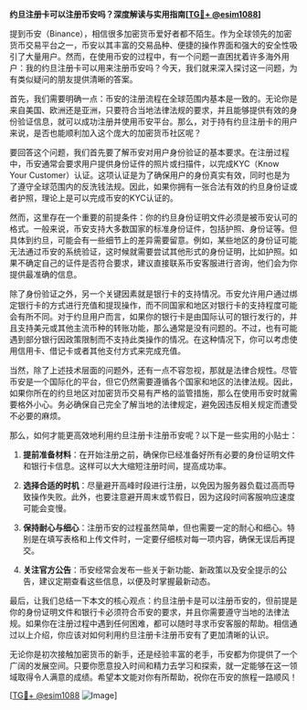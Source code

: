 **约旦注册卡可以注册币安吗？深度解读与实用指南[[TG💪+ @esim1088](https://t.me/s/esim1088)]**

提到币安（Binance），相信很多加密货币爱好者都不陌生。作为全球领先的加密货币交易平台之一，币安以其丰富的交易品种、便捷的操作界面和强大的安全性吸引了大量用户。然而，在使用币安的过程中，有一个问题一直困扰着许多海外用户：我的约旦注册卡可以用来注册币安吗？今天，我们就来深入探讨这一问题，为有类似疑问的朋友提供清晰的答案。

首先，我们需要明确一点：币安的注册流程在全球范围内基本是一致的。无论你是来自美国、欧洲还是亚洲，只要符合当地法律法规的要求，并且能够提供有效的身份验证信息，就可以成功注册并使用币安平台。那么，对于持有约旦注册卡的用户来说，是否也能顺利加入这个庞大的加密货币社区呢？

要回答这个问题，我们首先要了解币安对用户身份验证的基本要求。在注册过程中，币安通常会要求用户提供身份证件的照片或扫描件，以完成KYC（Know Your Customer）认证。这项认证是为了确保用户的身份真实有效，同时也是为了遵守全球范围内的反洗钱法规。因此，如果你拥有一张合法有效的约旦身份证或者护照，理论上是可以完成币安的KYC认证的。

然而，这里存在一个重要的前提条件：你的约旦身份证明文件必须是被币安认可的格式。一般来说，币安支持大多数国家的标准身份证件，包括护照、身份证等。但具体到约旦，可能会有一些细节上的差异需要留意。例如，某些地区的身份证可能无法通过币安的系统验证，这时候就需要尝试其他形式的身份证明，比如护照。如果不确定自己的证件是否符合要求，建议直接联系币安客服进行咨询，他们会为你提供最准确的信息。

除了身份验证之外，另一个关键因素就是银行卡的支持情况。币安允许用户通过绑定银行卡的方式进行充值和提现操作，而不同国家和地区对银行卡的支持程度可能会有所不同。对于约旦用户而言，如果你的银行卡是由国际认可的银行发行的，并且支持美元或其他主流币种的转账功能，那么通常是没有问题的。不过，也有可能遇到部分银行因政策限制而不支持此类操作的情况。在这种情况下，你可以考虑使用信用卡、借记卡或者其他支付方式来完成充值。

当然，除了上述技术层面的问题外，还有一点不容忽视，那就是法律合规性。尽管币安是一个国际化的平台，但它仍然需要遵循各个国家和地区的法律法规。因此，如果你所在的约旦地区对加密货币交易有严格的监管措施，那么在使用币安时就需要格外小心。务必确保自己完全了解当地的法律规定，避免因违反相关规定而遭受不必要的麻烦。

那么，如何才能更高效地利用约旦注册卡注册币安呢？以下是一些实用的小贴士：

1. **提前准备材料**：在开始注册之前，确保你已经准备好所有必要的身份证明文件和银行卡信息。这样可以大大缩短注册时间，提高成功率。
   
2. **选择合适的时机**：尽量避开高峰时段进行注册，以免因为服务器负载过高而导致操作失败。此外，也要注意避开周末或节假日，因为这段时间客服响应速度可能会变慢。

3. **保持耐心与细心**：注册币安的过程虽然简单，但也需要一定的耐心和细心。特别是在填写表格和上传文件时，一定要仔细核对每一项内容，确保无误后再提交。

4. **关注官方公告**：币安经常会发布一些关于新功能、新政策以及安全提示的公告，建议定期查看这些信息，以便及时掌握最新动态。

最后，让我们总结一下本文的核心观点：约旦注册卡是可以注册币安的，但前提是你的身份证明文件和银行卡必须符合币安的要求，并且你需要遵守当地的法律法规。如果你在注册过程中遇到任何困难，都可以随时寻求币安客服的帮助。相信通过以上介绍，你应该对如何利用约旦注册卡注册币安有了更加清晰的认识。

无论你是初次接触加密货币的新手，还是经验丰富的老手，币安都为你提供了一个广阔的发展空间。只要你愿意投入时间和精力去学习和探索，就一定能够在这一领域取得令人满意的成绩。希望本文能对你有所帮助，祝你在币安的旅程一路顺风！

[[TG💪+ @esim1088](https://t.me/s/esim1088) ![Image](https://i.postimg.cc/4NQfJmqS/Snipaste-2025-05-13-00-14-12.png)]